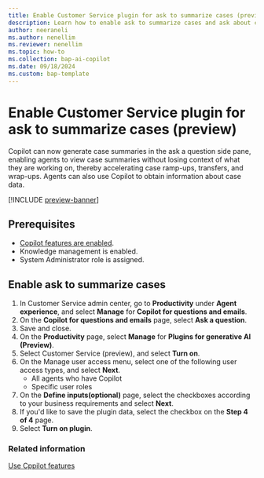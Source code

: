 ```yaml
---
title: Enable Customer Service plugin for ask to summarize cases (preview)
description: Learn how to enable ask to summarize cases and ask about case data features so that agents can use them in Copilot.
author: neeraneli
ms.author: nenellim
ms.reviewer: nenellim
ms.topic: how-to
ms.collection: bap-ai-copilot
ms.date: 09/18/2024
ms.custom: bap-template
---
```


# Enable Customer Service plugin for ask to summarize cases (preview)

Copilot can now generate case summaries in the ask a question side pane, enabling agents to view case summaries without losing context of what they are working on, thereby accelerating case ramp-ups, transfers, and wrap-ups. Agents can also use Copilot to obtain information about case data.

[!INCLUDE [preview-banner](~/../shared-content/shared/preview-includes/preview-banner.md)]

## Prerequisites

- [Copilot features are enabled](configure-copilot-features.md).
- Knowledge management is enabled.
- System Administrator role is assigned.


## Enable ask to summarize cases

1. In Customer Service admin center, go to **Productivity** under **Agent experience**, and select **Manage** for **Copilot for questions and emails**.
1. On the **Copilot for questions and emails** page, select **Ask a question**.
1. Save and close.
1. On the **Productivity** page, select **Manage** for **Plugins for generative AI (Preview)**.
1. Select Customer Service (preview), and select **Turn on**.
1. On the Manage user access menu, select one of the following user access types, and select **Next**.
    - All agents who have Copilot
    - Specific user roles 
1. On the **Define inputs(optional)** page, select the checkboxes according to your business requirements and select **Next**.
1. If you'd like to save the plugin data, select the checkbox on the **Step 4 of 4** page.
1. Select **Turn on plugin**.

### Related information

[Use Cppilot features](../use/use-copilot-features.md)  

